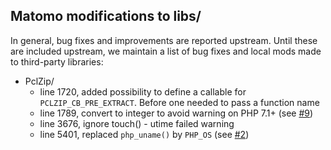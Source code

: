 ## Matomo modifications to libs/

In general, bug fixes and improvements are reported upstream.  Until these are
included upstream, we maintain a list of bug fixes and local mods made to
third-party libraries:

 * PclZip/
   - line 1720, added possibility to define a callable for `PCLZIP_CB_PRE_EXTRACT`. Before one needed to pass a function name
   - line 1789, convert to integer to avoid warning on PHP 7.1+ (see [#9](https://github.com/matomo-org/component-decompress/pull/9))
   - line 3676, ignore touch() - utime failed warning
   - line 5401, replaced `php_uname()` by `PHP_OS` (see [#2](https://github.com/matomo-org/component-decompress/issues/2))
